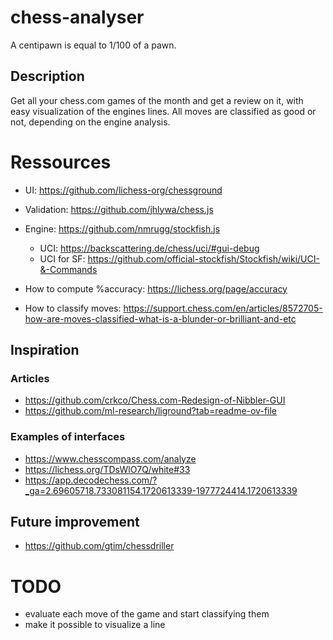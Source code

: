 # chess-analyser
A centipawn is equal to 1/100 of a pawn.

## Description
Get all your chess.com games of the month and get a review on it, with easy visualization of the engines lines.
All moves are classified as good or not, depending on the engine analysis.

# Ressources
- UI: https://github.com/lichess-org/chessground
- Validation: https://github.com/jhlywa/chess.js
- Engine: https://github.com/nmrugg/stockfish.js
  - UCI: https://backscattering.de/chess/uci/#gui-debug
  - UCI for SF: https://github.com/official-stockfish/Stockfish/wiki/UCI-&-Commands


- How to compute %accuracy: https://lichess.org/page/accuracy
- How to classify moves: https://support.chess.com/en/articles/8572705-how-are-moves-classified-what-is-a-blunder-or-brilliant-and-etc

## Inspiration
### Articles
- https://github.com/crkco/Chess.com-Redesign-of-Nibbler-GUI
- https://github.com/ml-research/liground?tab=readme-ov-file

### Examples of interfaces
- https://www.chesscompass.com/analyze
- https://lichess.org/TDsWlO7Q/white#33
- https://app.decodechess.com/?_ga=2.69605718.733081154.1720613339-1977724414.1720613339

## Future improvement
- https://github.com/gtim/chessdriller


# TODO
- evaluate each move of the game and start classifying them
- make it possible to visualize a line
